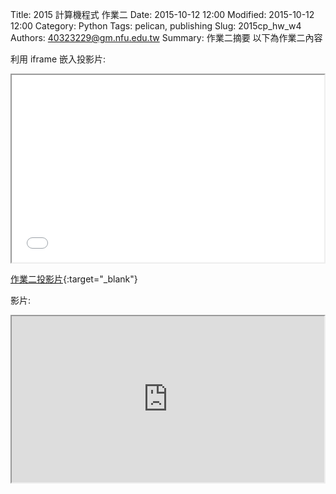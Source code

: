Title: 2015 計算機程式 作業二
Date: 2015-10-12 12:00
Modified: 2015-10-12 12:00
Category: Python
Tags: pelican, publishing
Slug: 2015cp_hw_w4
Authors: 40323229@gm.nfu.edu.tw
Summary: 作業二摘要
以下為作業二內容

利用 iframe 嵌入投影片:

<iframe src="simplest2.html" width="500" height="300"></iframe>

[作業二投影片](simplest2.html){:target="_blank"}

影片:

<iframe src="https://player.vimeo.com/video/145060376" width="500" height="266" </iframe>

